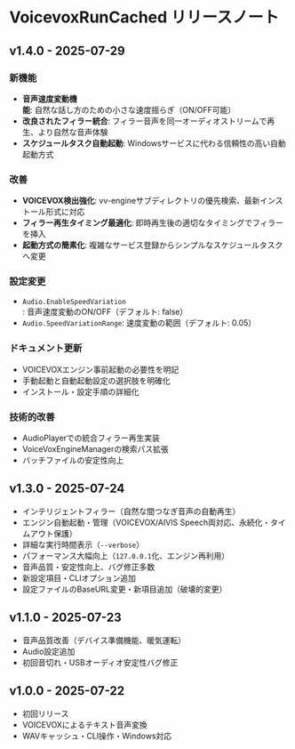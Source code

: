 # VoicevoxRunCached リリースノート

## v1.4.0 - 2025-07-29

### 新機能
- **音声速度変動機能**: 自然な話し方のための小さな速度揺らぎ（ON/OFF可能）
- **改良されたフィラー統合**: フィラー音声を同一オーディオストリームで再生、より自然な音声体験
- **スケジュールタスク自動起動**: Windowsサービスに代わる信頼性の高い自動起動方式

### 改善
- **VOICEVOX検出強化**: vv-engineサブディレクトリの優先検索、最新インストール形式に対応
- **フィラー再生タイミング最適化**: 即時再生後の適切なタイミングでフィラーを挿入
- **起動方式の簡素化**: 複雑なサービス登録からシンプルなスケジュールタスクへ変更

### 設定変更
- `Audio.EnableSpeedVariation`: 音声速度変動のON/OFF（デフォルト: false）
- `Audio.SpeedVariationRange`: 速度変動の範囲（デフォルト: 0.05）

### ドキュメント更新
- VOICEVOXエンジン事前起動の必要性を明記
- 手動起動と自動起動設定の選択肢を明確化
- インストール・設定手順の詳細化

### 技術的改善
- AudioPlayerでの統合フィラー再生実装
- VoiceVoxEngineManagerの検索パス拡張
- バッチファイルの安定性向上

## v1.3.0 - 2025-07-24

- インテリジェントフィラー（自然な間つなぎ音声の自動再生）
- エンジン自動起動・管理（VOICEVOX/AIVIS Speech両対応、永続化・タイムアウト保護）
- 詳細な実行時間表示（`--verbose`）
- パフォーマンス大幅向上（`127.0.0.1`化、エンジン再利用）
- 音声品質・安定性向上、バグ修正多数
- 新設定項目・CLIオプション追加
- 設定ファイルのBaseURL変更・新項目追加（破壊的変更）

## v1.1.0 - 2025-07-23

- 音声品質改善（デバイス準備機能、暖気運転）
- Audio設定追加
- 初回音切れ・USBオーディオ安定性バグ修正

## v1.0.0 - 2025-07-22

- 初回リリース
- VOICEVOXによるテキスト音声変換
- WAVキャッシュ・CLI操作・Windows対応
